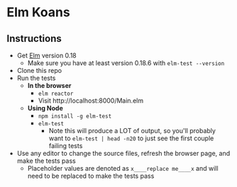 # Elm Koans

## Instructions
* Get [Elm](http://elm-lang.org/install) version 0.18
  * Make sure you have at least version 0.18.6 with `elm-test --version`
* Clone this repo
* Run the tests
  * **In the browser**
    * `elm reactor`
    * Visit http://localhost:8000/Main.elm
  * **Using Node**
    * `npm install -g elm-test`
    * `elm-test`
      * Note this will produce a LOT of output, so you'll probably want to `elm-test | head -n20` to just see the first couple failing tests
* Use any editor to change the source files, refresh the browser page, and make the tests pass
  * Placeholder values are denoted as `x____replace me____x` and will need to be replaced to make the tests pass
